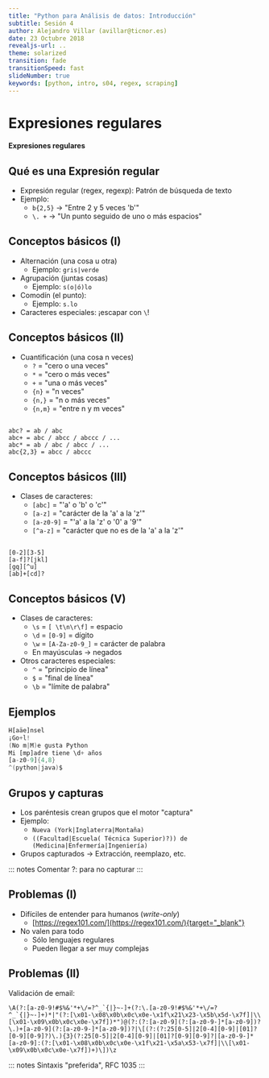```yaml
---
title: "Python para Análisis de datos: Introducción"
subtitle: Sesión 4
author: Alejandro Villar (avillar@ticnor.es)
date: 23 Octubre 2018
revealjs-url: ..
theme: solarized
transition: fade
transitionSpeed: fast
slideNumber: true
keywords: [python, intro, s04, regex, scraping]
---
```


# Expresiones regulares
#### Expresiones regulares

## Qué es una Expresión regular

- Expresión regular (regex, regexp): Patrón de búsqueda de texto
- Ejemplo:
    - ``b{2,5}`` -> "Entre 2 y 5 veces 'b'"
    - ``\. +`` -> "Un punto seguido de uno o más espacios"

## Conceptos básicos (I)

- Alternación (una cosa u otra)
    - Ejemplo: ``gris|verde``
- Agrupación (juntas cosas)
    - Ejemplo: ``s(o|ó)lo``
- Comodín (el punto):
    - Ejemplo: ``s.lo``
- Caracteres especiales: ¡escapar con ``\``!

## Conceptos básicos (II)

- Cuantificación (una cosa n veces)
    - ``?`` = "cero o una veces"
    - ``*`` = "cero o más veces"
    - ``+`` = "una o más veces"
    - ``{n}`` = "n veces"
    - ``{n,}`` = "n o más veces"
    - ``{n,m}`` = "entre n y m veces"

##
~~~
abc? = ab / abc
abc+ = abc / abcc / abccc / ...
abc* = ab / abc / abcc / ...
abc{2,3} = abcc / abccc
~~~

## Conceptos básicos (III)

- Clases de caracteres:
    - ``[abc]`` = "'a' o 'b' o 'c'"
    - ``[a-z]`` = "carácter de la 'a' a la 'z'"
    - ``[a-z0-9]`` = "'a' a la 'z' o '0' a '9'"
    - ``[^a-z]`` = "carácter que no es de la 'a' a la 'z'"

##
~~~
[0-2][3-5]
[a-f]?[jkl]
[gq][^u]
[ab]+[cd]?
~~~

## Conceptos básicos (V)

- Clases de caracteres:
    - ``\s`` = ``[ \t\n\r\f]`` = espacio
    - ``\d`` = ``[0-9]`` = dígito
    - ``\w`` = ``[A-Za-z0-9_]`` = carácter de palabra
    - En mayúsculas -> negados
- Otros caracteres especiales:
    - ``^`` = "principio de línea"
    - ``$`` = "final de línea"
    - ``\b`` = "límite de palabra"

## Ejemplos

~~~awk
H[aäe]nsel
¡Go+l!
(No m|M)e gusta Python
Mi [mp]adre tiene \d+ años
[a-z0-9]{4,8}
^(python|java)$
~~~

## Grupos y capturas

- Los paréntesis crean grupos que el motor "captura"
- Ejemplo:
    - ``Nueva (York|Inglaterra|Montaña)``
    - ``((Facultad|Escuela( Técnica Superior)?)) de (Medicina|Enfermería|Ingeniería)``
- Grupos capturados -> Extracción, reemplazo, etc.

::: notes
Comentar ?: para no capturar
:::

## Problemas (I)

- Difíciles de entender para humanos (*write-only*)
    - [https://regex101.com/](https://regex101.com/){target="_blank"}
- No valen para todo
    - Sólo lenguajes regulares
    - Pueden llegar a ser muy complejas

## Problemas (II)

Validación de email:

~~~
\A(?:[a-z0-9!#$%&'*+\/=?^_`{|}~-]+(?:\.[a-z0-9!#$%&'*+\/=?^_`{|}~-]+)*|"(?:[\x01-\x08\x0b\x0c\x0e-\x1f\x21\x23-\x5b\x5d-\x7f]|\\[\x01-\x09\x0b\x0c\x0e-\x7f])*")@(?:(?:[a-z0-9](?:[a-z0-9-]*[a-z0-9])?\.)+[a-z0-9](?:[a-z0-9-]*[a-z0-9])?|\[(?:(?:25[0-5]|2[0-4][0-9]|[01]?[0-9][0-9]?)\.){3}(?:25[0-5]|2[0-4][0-9]|[01]?[0-9][0-9]?|[a-z0-9-]*[a-z0-9]:(?:[\x01-\x08\x0b\x0c\x0e-\x1f\x21-\x5a\x53-\x7f]|\\[\x01-\x09\x0b\x0c\x0e-\x7f])+)\])\z
~~~

::: notes
Sintaxis "preferida", RFC 1035
:::
